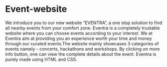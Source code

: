 # Event-website
We introduce you to our new website “EVENTRA”, a one stop solution to find all nearby events from your comfort zone. Eventra is a completely trustable website where you can choose events according to your interest. We at Eventra aim at providing you an experience worth your time and money through our curated events.The website mainly showcases 3 categories of events namely - concerts, hackathons and workshops. By clicking on more info button, one can view the complete details about the event. Eventra is purely made using HTML and CSS.
